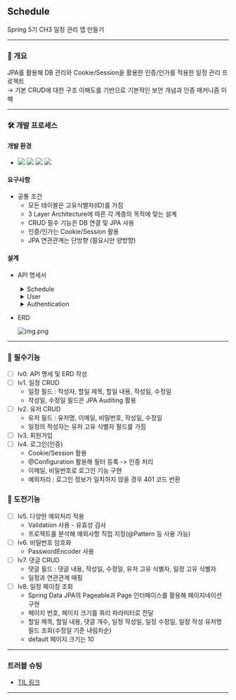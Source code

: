 ## Schedule

Spring 5기 CH3 일정 관리 앱 만들기

---
### 📜 개요

JPA를 활용해 DB 관리와 Cookie/Session을 활용한 인증/인가를 적용한 일정 관리 프로젝트<br>
→ 기본 CRUD에 대한 구조 이해도를 기반으로 기본적인 보안 개념과 인증 매커니즘 이해

---
### 🛠️ 개발 프로세스

#### 개발 환경
- <img src="https://img.shields.io/badge/IntelliJ IDEA-000000?style=flatsquare&logo=intellijidea&logoColor="/> <img src="https://img.shields.io/badge/JDK 17-0174DF?style=flatsquare&logo=&logoColor="/> <img src="https://img.shields.io/badge/MySQL-4479A1?style=flatsquare&logo=MySQL&logoColor=FFFFFF"/> <img src="https://img.shields.io/badge/Spring Boot-6DB33F?style=flatsquare&logo=Spring Boot&logoColor=FFFFFF"/>

#### 요구사항
- 공통 조건
    - 모든 테이블은 고유식별자(ID)를 가짐
    - 3 Layer Architecture에 따른 각 계층의 목적에 맞는 설계
    - CRUD 필수 기능은 DB 연결 및 JPA 사용
    - 인증/인가는 Cookie/Session 활용
    - JPA 연관관계는 단방향 (필요시만 양방향)

#### 설계

- API 명세서
<details style="margin-left: 30px;">
  <summary>Schedule</summary>

| **기능**    | **Method** | **URL**             | **request**          | **response**          | **상태 코드**     |
|-----------|------------|---------------------|----------------------|-----------------------|---------------|
| **일정 생성** | `POST`     | `/schedules`        | `{  }`     | ``             | `201 Created` |
| **일정 조회** | `GET`      | `/schedules`        | -                    | `{ {  } ... }` | `200 OK`      |
| **일정 수정** | `PUT`      | `/schedules/{id}` | `{  }`       | ``                | `200 OK`      |
| **일정 삭제** | `DELETE`   | `/schedules/{id}`   | `{  }` | ``                | `200 OK`      |

</details>

<details style="margin-left: 30px;">
  <summary>User</summary>

| **기능**       | **Method** | **URL**             | **request**          | **response**           | **상태 코드**     |
|--------------|------------|---------------------|----------------------|------------------------|---------------|
| **회원 가입**    | `POST`     | `/users`            | `{  }`     | ``             | `201 Created` |
| **회원 조회**    | `GET`      | `/users`        | -                    | `{ {  } ... }` | `200 OK`      |
| **회원 정보 수정** | `PUT`      | `/users/{id}` | `{  }`       | ``                | `200 OK`      |
| **회원 삭제**    | `DELETE`   | `/users/{id}`   | `{  }` | ``                | `200 OK`      |
</details>

<details style="margin-left: 30px;">
  <summary>Authentication</summary>

| **기능**    | **Method** | **URL**       | **request**          | **response**           | **상태 코드**     |
|-----------|------------|---------------|----------------------|------------------------|---------------|
| **로그인**   | `POST`     | `/login` | -                    | `{ {  } ... }` | `200 OK`      |
</details>


- ERD  

  ![img.png]()

---
### 🌱 필수기능

- [ ] lv0. API 명세 및 ERD 작성
- [ ] lv1. 일정 CRUD
    - 일정 필드 : 작성자, 할일 제목, 할일 내용, 작성일, 수정일
    - 작성일, 수정일 필드은 JPA Auditing 활용
- [ ] lv2. 유저 CRUD
    - 유저 필드 : 유저명, 이메일, 비밀번호, 작성일, 수정일
    - 일정의 작성자는 유저 고유 식별자 필드를 가짐
- [ ] lv3. 회원가입
- [ ] lv4. 로그인(인증)
  - Cookie/Session 활용
  - @Configuration 활용해 필터 등록 -> 인증 처리
  - 이메일, 비밀번호로 로그인 기능 구현
  - 예외처리 : 로그인 정보가 일치하지 않을 경우 401 코드 반환

### 🌴 도전기능

- [ ] lv5. 다양한 예외처리 적용
  - Validation 사용 - 유효성 검사
  - 프로젝트를 분석해 예외사항 직접 지정(@Pattern 등 사용 가능)
- [ ] lv6. 비밀번호 암호화
  - PasswordEncoder 사용
- [ ] lv7. 댓글 CRUD
  - 댓글 필드 : 댓글 내용, 작성일, 수정일, 유저 고유 식별자, 일정 고유 식별자
  - 일정과 연관관계 매핑
- [ ] lv8. 일정 페이징 조회
  - Spring Data JPA의 Pageable과 Page 인터페이스를 활용해 페이지네이션 구현
  - 페이지 번호, 페이지 크기를 쿼리 파라미터로 전달
  - 할일 제목, 할일 내용, 댓글 개수, 일정 작성일, 일정 수정일, 일정 작성 유저명 필드 조회(수정일 기준 내림차순)
  - default 페이지 크기는 10

---
### 트러블 슈팅

- [TIL 링크](https://heni0717.tistory.com/)

---